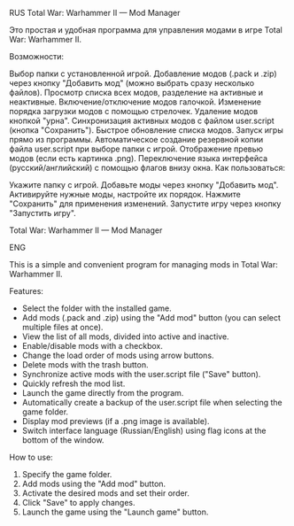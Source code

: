 RUS
Total War: Warhammer II — Mod Manager

Это простая и удобная программа для управления модами в игре Total War: Warhammer II.

Возможности:

Выбор папки с установленной игрой.
Добавление модов (.pack и .zip) через кнопку "Добавить мод" (можно выбрать сразу несколько файлов).
Просмотр списка всех модов, разделение на активные и неактивные.
Включение/отключение модов галочкой.
Изменение порядка загрузки модов с помощью стрелочек.
Удаление модов кнопкой "урна".
Синхронизация активных модов с файлом user.script (кнопка "Сохранить").
Быстрое обновление списка модов.
Запуск игры прямо из программы.
Автоматическое создание резервной копии файла user.script при выборе папки с игрой.
Отображение превью модов (если есть картинка .png).
Переключение языка интерфейса (русский/английский) с помощью флагов внизу окна.
Как пользоваться:

Укажите папку с игрой.
Добавьте моды через кнопку "Добавить мод".
Активируйте нужные моды, настройте их порядок.
Нажмите "Сохранить" для применения изменений.
Запустите игру через кнопку "Запустить игру".

Total War: Warhammer II — Mod Manager

ENG

This is a simple and convenient program for managing mods in Total War: Warhammer II.

Features:

- Select the folder with the installed game.
- Add mods (.pack and .zip) using the "Add mod" button (you can select multiple files at once).
- View the list of all mods, divided into active and inactive.
- Enable/disable mods with a checkbox.
- Change the load order of mods using arrow buttons.
- Delete mods with the trash button.
- Synchronize active mods with the user.script file ("Save" button).
- Quickly refresh the mod list.
- Launch the game directly from the program.
- Automatically create a backup of the user.script file when selecting the game folder.
- Display mod previews (if a .png image is available).
- Switch interface language (Russian/English) using flag icons at the bottom of the window.

How to use:

1. Specify the game folder.
2. Add mods using the "Add mod" button.
3. Activate the desired mods and set their order.
4. Click "Save" to apply changes.
5. Launch the game using the "Launch game" button.